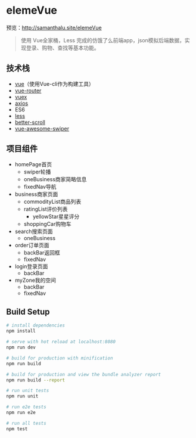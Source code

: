 # elemeVue

预览：http://samanthalu.site/elemeVue
> 使用 Vue全家桶，Less 完成的仿饿了么前端app，json模拟后端数据，实现登录、购物、查找等基本功能。

## 技术栈
- [vue](https://cn.vuejs.org/v2/guide/installation.html)（使用Vue-cli作为构建工具）
- [vue-router](https://router.vuejs.org/zh-cn/)
- [vuex](https://vuex.vuejs.org/zh-cn/)
- [axios](https://github.com/mzabriskie/axios)
- ES6
- [less](http://lesscss.cn/)
- [better-scroll](https://ustbhuangyi.github.io/better-scroll/doc/)
- [vue-awesome-swiper](https://github.com/surmon-china/vue-awesome-swiper)

## 项目组件
+ homePage首页
  - swiper轮播
  - oneBusiness商家简略信息
  - fixedNav导航
+ business商家页面
  - commodityList商品列表
  - ratingList评价列表
    - yellowStar星星评分
  - shoppingCar购物车
+ search搜索页面
  - oneBusiness
+ order订单页面
  - backBar返回框
  - fixedNav
+ login登录页面
  - backBar
+ myZone我的空间
  - backBar
  - fixedNav
## Build Setup

``` bash
# install dependencies
npm install

# serve with hot reload at localhost:8080
npm run dev

# build for production with minification
npm run build

# build for production and view the bundle analyzer report
npm run build --report

# run unit tests
npm run unit

# run e2e tests
npm run e2e

# run all tests
npm test
```
